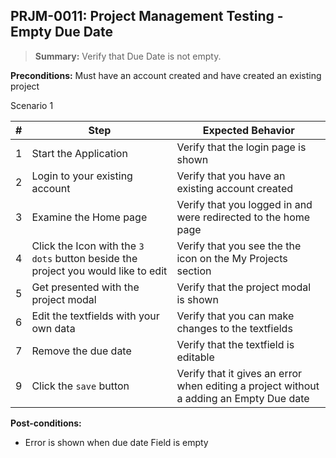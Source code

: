 ## **PRJM-0011:** Project Management Testing - Empty Due Date  

> **Summary:** Verify that Due Date is not empty.  <br>

**Preconditions:** Must have an account created and have created an existing project

Scenario 1 

 | \# | Step | Expected Behavior | 
 |----|------|-------------------| 
 |  1 | Start the Application    | Verify that the login page is shown  | 
 |  2 | Login to your existing account    | Verify that you have an existing account created   | 
 |  3 | Examine the Home page     | Verify that you logged in and were redirected to the home page  |  
 |  4 | Click the Icon with the `3 dots` button beside the project you would like to edit| Verify that you see the the icon on the My Projects section |
 |  5 | Get presented with the project modal  | Verify that the  project modal is shown  | 
 | 6 | Edit the textfields with your own data | Verify that you can make changes to the textfields |
 | 7 | Remove the due date | Verify that the textfield is editable|
 | 9 | Click the `save` button | Verify that it gives an error when editing a project without a adding an Empty Due date|
 
**Post-conditions:**  

 - Error is shown when due date Field is empty
